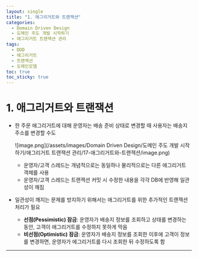 ```yaml
---
layout: single
title: "1. 애그리거트와 트랜잭션"
categories:
  - Domain Driven Design
  - 도메인 주도 개발 시작하기
  - 애그리거트 트랜잭션 관리
tags:
  - DDD
  - 애그리거트
  - 트랜잭션
  - 도메인모델
toc: true
toc_sticky: true
---
```


# 1. 애그리거트와 트랜잭션

- 한 주문 애그리거트에 대해 운영자는 배송 준비 상태로 변경할 때 사용자는 배송지 주소를 변경할 수도
    
    ![image.png](/assets/images/Domain Driven Design/도메인 주도 개발 시작하기/애그리거트 트랜잭션 관리/17-애그리거트와-트랜잭션/image.png)
    
    - 운영자/고객 스레드는 개념적으로는 동일하나 물리적으로는 다른 애그리거트 객체를 사용
    - 운영자/고객 스레드는 트랜잭션 커밋 시 수정한 내용을 각각 DB에 반영해 일관성이 깨짐

- 일관성이 깨지는 문제를 방지하기 위해서는 애그리거트를 위한 추가적인 트랜잭션 처리가 필요
    
    
    
    - **선점(Pessimistic) 잠금**: 운영자가 배송지 정보를 조회하고 상태를 변경하는 동안, 고객이 애그리거트를 수정하지 못하게 막음
    - **비선점(Optimistic) 잠금**: 운영자가 배송지 정보를 조회한 이후에 고객이 정보를 변경하면, 운영자가 에그리거트를 다시 조회한 뒤 수정하도록 함
    
    

---